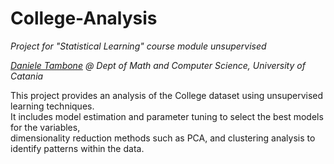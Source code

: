 # College-Analysis

_Project for "Statistical Learning" course module unsupervised_

_[Daniele Tambone](https://www.linkedin.com/in/daniele-tambone-b5733616a/) @ Dept of Math and Computer Science, University of Catania_

This project provides an analysis of the College dataset using unsupervised learning techniques.  
It includes model estimation and parameter tuning to select the best models for the variables,  
dimensionality reduction methods such as PCA, and clustering analysis to identify patterns within the data.